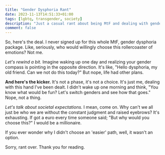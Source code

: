 ```yaml
---
title: "Gender Dysphoria Rant"
date: 2023-11-13T14:51:33+01:00
tags: [lgbtq, transgender, society]
description: "Just a casual rant about being MtF and dealing with gender dysphoria."
comment: false
---
```


So, here's the deal. I never signed up for this whole MtF, gender dysphoria package. Like, seriously, who would willingly choose this rollercoaster of emotions? Not me.

*Let's rewind a bit.* Imagine waking up one day and realizing your gender compass is pointing in the opposite direction. It's like, "Hello dysphoria, my old friend. Can we not do this today?" But nope, life had other plans.

**And here's the kicker.** It's not a phase, it's not a choice. It's just me, dealing with this hand I've been dealt. I didn't wake up one morning and think, "You know what would be fun? Let's switch genders and see how that goes." Nope, not a thing.

*Let's talk about societal expectations.* I mean, come on. Why can't we all just be who we are without the constant judgment and raised eyebrows? It's exhausting. If got a euro every time someone said; "But why would you choose this?" I would be a millionaire.

If you ever wonder why I didn't choose an 'easier' path, well, it wasn't an option.

Sorry, rant over. Thank you for reading.

